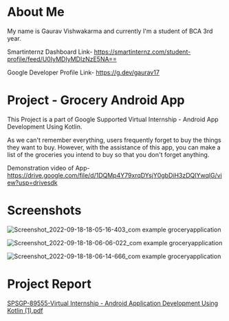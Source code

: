 # About Me
My name is Gaurav Vishwakarma and currently I'm a student of BCA 3rd year.

Smartinternz Dashboard Link- https://smartinternz.com/student-profile/feed/U0IyMDIyMDIzNzE5NA==

Google Developer Profile Link- https://g.dev/gaurav17


# Project - Grocery Android App
This Project is a part of Google Supported Virtual Internship - Android App Development Using Kotlin.

As we can't remember everything, users frequently forget to buy the things they want to buy. However, with the assistance of this app, you can make a list of the groceries you intend to buy so that you don't forget anything.

Demonstration video of App- https://drive.google.com/file/d/1DQMp4Y79xrqDYsjY0gbDiH3zDQIYwqlG/view?usp=drivesdk

# Screenshots

![Screenshot_2022-09-18-18-05-16-403_com example groceryapplication](https://user-images.githubusercontent.com/107822717/190903678-cc0065f9-8b63-4cf0-9d91-78afc51c0c62.jpg)

![Screenshot_2022-09-18-18-06-06-022_com example groceryapplication](https://user-images.githubusercontent.com/107822717/190903687-60e10c81-c208-4548-8c40-97d5eb93069c.jpg)

![Screenshot_2022-09-18-18-06-14-666_com example groceryapplication](https://user-images.githubusercontent.com/107822717/190903797-fbfa9438-4062-45cb-8b5b-0e8e028f55e5.jpg)

# Project Report
[SPSGP-89555-Virtual Internship - Android Application Development Using Kotlin (1).pdf](https://github.com/smartinternz02/SPSGP-89555-Virtual-Internship---Android-Application-Development-Using-Kotlin/files/9640555/SPSGP-89555-Virtual.Internship.-.Android.Application.Development.Using.Kotlin.1.pdf)
